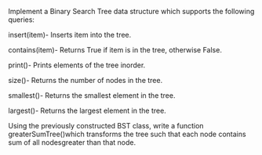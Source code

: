 Implement a Binary Search Tree data structure which supports the following queries:

insert(item)- Inserts item into the tree.

contains(item)- Returns True if item is in the tree, otherwise False.

print()-  Prints  elements  of  the  tree  inorder.  

size()- Returns the number of nodes in the tree.

smallest()- Returns the smallest element in the tree.

largest()- Returns the largest element in the tree.

Using the previously constructed BST class, write a function greaterSumTree()which  transforms  the  tree  such  that  each  node  contains  sum  of  all  nodesgreater than that node. 
